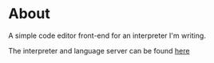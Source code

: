 # About

A simple code editor front-end for an interpreter I'm writing.

The interpreter and language server can be found [here](https://github.com/stilt0n/monkey-interpreter-go)
